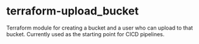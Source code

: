 # terraform-upload_bucket
Terraform module for creating a bucket and a user who can upload to that bucket.  Currently used as the starting point for CICD pipelines.
